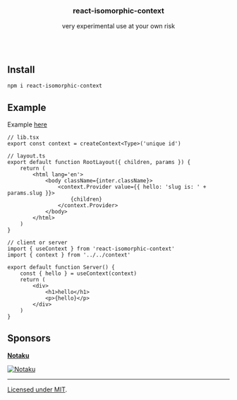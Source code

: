 <div align='center'>
    <br/>
    <br/>
    <h3>react-isomorphic-context</h3>
    <p>very experimental use at your own risk</p>
    <br/>
    <br/>
</div>

## Install

```
npm i react-isomorphic-context
```

## Example

Example [here](./nextjs-app/)

```tsx
// lib.tsx
export const context = createContext<Type>('unique id')

// layout.ts
export default function RootLayout({ children, params }) {
    return (
        <html lang='en'>
            <body className={inter.className}>
                <context.Provider value={{ hello: 'slug is: ' + params.slug }}>
                    {children}
                </context.Provider>
            </body>
        </html>
    )
}

// client or server
import { useContext } from 'react-isomorphic-context'
import { context } from '../../context'

export default function Server() {
    const { hello } = useContext(context)
    return (
        <div>
            <h1>hello</h1>
            <p>{hello}</p>
        </div>
    )
}
```

## Sponsors

[**Notaku**](https://notaku.so)

[![Notaku](https://notaku.so/github_banner.jpg)](https://notaku.so)

---

[Licensed under MIT]().
